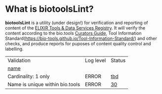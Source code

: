 # What is biotoolsLint?
**biotoolsLint** is a utility (under design!) for verification and reporting of content of the [ELIXIR Tools & Data Services Registry](https://bio.tools).  It will verify the content according to the bio.tools [Curators Guide](https://biotools.readthedocs.io/en/latest/curators_guide.html), Tool Information Standard(https://bio-tools.github.io/Tool-Information-Standard/) and other checks, and produce reports for puposes of content quality control and labelling.


<table>
<tr>
    <td>Validation</td>
    <td>Log level</td>
    <td>Status</td>
</tr>
  
<tr><td colspan="3"><a href=https://biotools.readthedocs.io/en/latest/api_usage_guide.html#name>name</td></tr>
<tr>
    <td>Cardinality: 1 only</td>
    <td>ERROR</td>
    <td><a href=https://github.com/bio-tools/biotoolsLint/issues/>tbd</td>
</tr>
<tr>
    <td>Name is unique within bio.tools</td>
    <td>ERROR</td>
    <td><a href=https://github.com/bio-tools/biotoolsLint/issues/30>30</td>
</tr>
